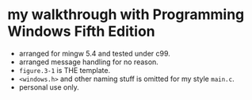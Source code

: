 my walkthrough with Programming Windows Fifth Edition
===

- arranged for mingw 5.4 and tested under c99.
- arranged message handling for no reason.
- `figure.3-1` is THE template.
- `<windows.h>` and other naming stuff is omitted for my style `main.c`.
- personal use only.

<EOF/>
